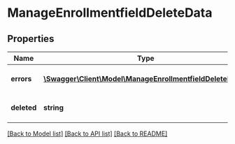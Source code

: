 # ManageEnrollmentfieldDeleteData

## Properties
Name | Type | Description | Notes
------------ | ------------- | ------------- | -------------
**errors** | [**\Swagger\Client\Model\ManageEnrollmentfieldDeleteErrors**](ManageEnrollmentfieldDeleteErrors.md) | Errors during process | 
**deleted** | **string** | ID of the successfully deleted item | 

[[Back to Model list]](../README.md#documentation-for-models) [[Back to API list]](../README.md#documentation-for-api-endpoints) [[Back to README]](../README.md)


